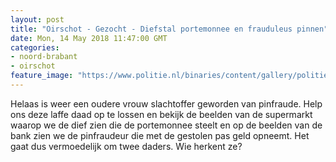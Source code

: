 ```yaml
---
layout: post
title: "Oirschot - Gezocht - Diefstal portemonnee en frauduleus pinnen"
date: Mon, 14 May 2018 11:47:00 GMT
categories: 
- noord-brabant 
- oirschot 
feature_image: "https://www.politie.nl/binaries/content/gallery/politie/gezocht/verdachten/2018/mei/09-ob/180514_bb/oirschot-1.jpg"
---
```


Helaas is weer een oudere vrouw slachtoffer geworden van pinfraude. Help ons deze laffe daad op te lossen en bekijk de beelden van de supermarkt waarop we de dief zien die de portemonnee steelt en op de beelden van de bank zien we de pinfraudeur die met de gestolen pas geld opneemt. Het gaat dus vermoedelijk om twee daders. Wie herkent ze?
